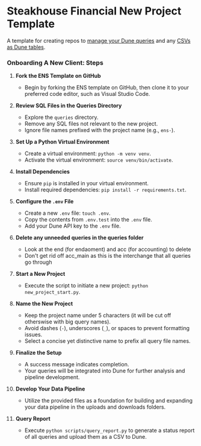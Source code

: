 # Steakhouse Financial New Project Template

A template for creating repos to [manage your Dune queries](https://dune.mintlify.app/api-reference/crud/endpoint/create) and any [CSVs as Dune tables](https://dune.mintlify.app/api-reference/upload/endpoint/upload).

### Onboarding A New Client: Steps

1. **Fork the ENS Template on GitHub**

   - Begin by forking the ENS template on GitHub, then clone it to your preferred code editor, such as Visual Studio Code.

2. **Review SQL Files in the Queries Directory**

   - Explore the `queries` directory.
   - Remove any SQL files not relevant to the new project.
   - Ignore file names prefixed with the project name (e.g., `ens-`).

3. **Set Up a Python Virtual Environment**

   - Create a virtual environment: `python -m venv venv`.
   - Activate the virtual environment: `source venv/bin/activate`.

4. **Install Dependencies**

   - Ensure `pip` is installed in your virtual environment.
   - Install required dependencies: `pip install -r requirements.txt`.

5. **Configure the `.env` File**

   - Create a new `.env` file: `touch .env`.
   - Copy the contents from `.env.test` into the `.env` file.
   - Add your Dune API key to the `.env` file.

6. **Delete any unneeded queries in the queries folder**

   - Look at the end (for endaoment) and acc (for accounting) to delete
   - Don't get rid off acc_main as this is the interchange that all queries go through

7. **Start a New Project**

   - Execute the script to initiate a new project: `python new_project_start.py`.

8. **Name the New Project**

   - Keep the project name under 5 characters (it will be cut off otherswise with big query names).
   - Avoid dashes (`-`), underscores (`_`), or spaces to prevent formatting issues.
   - Select a concise yet distinctive name to prefix all query file names.

9. **Finalize the Setup**

   - A success message indicates completion.
   - Your queries will be integrated into Dune for further analysis and pipeline development.

10. **Develop Your Data Pipeline**

    - Utilize the provided files as a foundation for building and expanding your data pipeline in the uploads and downloads folders.

11. **Query Report**
    - Execute `python scripts/query_report.py` to generate a status report of all queries and upload them as a CSV to Dune.
